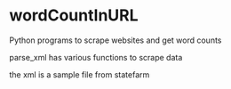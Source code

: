 # wordCountInURL

Python programs to scrape websites and get word counts 

parse_xml has various functions to scrape data

the xml is a sample file from statefarm
